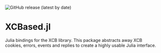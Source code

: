 ![GitHub release (latest by date)](https://img.shields.io/github/v/release/MasFlam/XCBased.jl?logo=julia)
# XCBased.jl
Julia bindings for the XCB library. This package abstracts away XCB cookies, errors, events and
replies to create a highly usable Julia interface.
